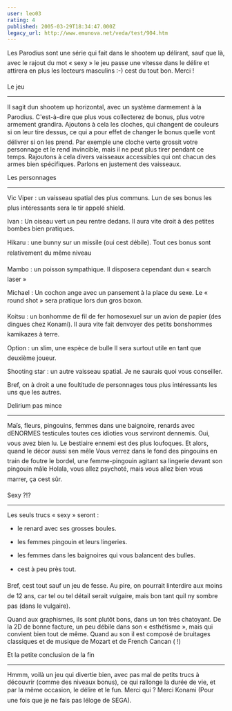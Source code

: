 ```yaml
---
user: leo03
rating: 4
published: 2005-03-29T18:34:47.000Z
legacy_url: http://www.emunova.net/veda/test/904.htm
---
```

Les Parodius sont une série qui fait dans le shootem up délirant, sauf que là, avec le rajout du mot « sexy » le jeu passe une vitesse dans le délire et attirera en plus les lecteurs masculins :-) cest du tout bon. Merci !  

  

Le jeu  

--------  

Il sagit dun shootem up horizontal, avec un système darmement à la Parodius. C'est-à-dire que plus vous collecterez de bonus, plus votre armement grandira. Ajoutons à cela les cloches, qui changent de couleurs si on leur tire dessus, ce qui a pour effet de changer le bonus quelle vont délivrer si on les prend. Par exemple une cloche verte grossit votre personnage et le rend invincible, mais il ne peut plus tirer pendant ce temps. Rajoutons à cela divers vaisseaux accessibles qui ont chacun des armes bien spécifiques. Parlons en justement des vaisseaux.  

  

Les personnages  

----------------------  

Vic Viper : un vaisseau spatial des plus communs. Lun de ses bonus les plus intéressants sera le tir appelé shield.  

Ivan : Un oiseau vert un peu rentre dedans. Il aura vite droit à des petites bombes bien pratiques.  

Hikaru : une bunny sur un missile (oui cest débile). Tout ces bonus sont relativement du même niveau  

Mambo : un poisson sympathique. Il disposera cependant dun « search laser »  

Michael : Un cochon ange avec un pansement à la place du sexe. Le « round shot » sera pratique lors dun gros boxon.  

Koitsu : un bonhomme de fil de fer homosexuel sur un avion de papier (des dingues chez Konami). Il aura vite fait denvoyer des petits bonshommes kamikazes à terre.  

Option : un slim, une espèce de bulle Il sera surtout utile en tant que deuxième joueur.  

Shooting star : un autre vaisseau spatial. Je ne saurais quoi vous conseiller.  

  

Bref, on à droit a une foultitude de personnages tous plus intéressants les uns que les autres.  

  

Delirium pas mince  

-------------------------  

Maïs, fleurs, pingouins, femmes dans une baignoire, renards avec dENORMES testicules toutes ces idioties vous serviront dennemis. Oui, vous avez bien lu. Le bestiaire ennemi est des plus loufoques. Et alors, quand le décor aussi sen mêle Vous verrez dans le fond des pingouins en train de foutre le bordel, une femme-pingouin agitant sa lingerie devant son pingouin mâle Holala, vous allez psychoté, mais vous allez bien vous marrer, ça cest sûr.  

  

Sexy ?!?  

-----------  

Les seuls trucs « sexy » seront :  

- le renard avec ses grosses boules.  

- les femmes pingouin et leurs lingeries.  

- les femmes dans les baignoires qui vous balancent des bulles.  

- cest à peu près tout.  

  

Bref, cest tout sauf un jeu de fesse. Au pire, on pourrait linterdire aux moins de 12 ans, car tel ou tel détail serait vulgaire, mais bon tant quil ny sombre pas (dans le vulgaire).  

  

Quand aux graphismes, ils sont plutôt bons, dans un ton très chatoyant. De la 2D de bonne facture, un peu débile dans son « esthétisme », mais qui convient bien tout de même. Quand au son il est composé de bruitages classiques et de musique de Mozart et de French Cancan ( !)  

  

Et la petite conclusion de la fin  

----------------------------------------  

Hmmm, voilà un jeu qui divertie bien, avec pas mal de petits trucs à découvrir (comme des niveaux bonus), ce qui rallonge la durée de vie, et par la même occasion, le délire et le fun. Merci qui ? Merci Konami (Pour une fois que je ne fais pas léloge de SEGA).